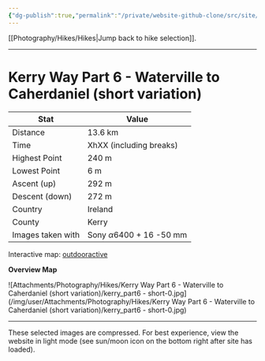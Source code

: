 ```yaml
---
{"dg-publish":true,"permalink":"/private/website-github-clone/src/site/notes/photography/hikes/kerry-way-part-6-waterville-to-caherdaniel-short-variation/","updated":"2025-07-03T20:20:02.079+02:00"}
---
```



[[Photography/Hikes/Hikes\|Jump back to hike selection]].

---
# Kerry Way Part 6 - Waterville to Caherdaniel (short variation)
 
| Stat              | Value                                |
| ----------------- | ------------------------------------ |
| Distance          | 13.6 km                              |
| Time              | XhXX (including breaks)              |
| Highest Point     | 240 m                                |
| Lowest Point      | 6 m                                  |
| Ascent (up)       | 292 m                                |
| Descent (down)    | 272 m                                |
| Country           | Ireland                              |
| County            | Kerry                                |
| Images taken with | Sony $\alpha\text{6400}$ + 16 -50 mm |

Interactive map: [outdooractive](https://www.outdooractive.com/en/route/hiking-trail/southwest-ireland/kerry-way-part-6-waterville-caherdaniel-short-variation-/318376769/?share=%7E3ixehy9k%244osshyhf)

**Overview Map**

![Attachments/Photography/Hikes/Kerry Way Part 6 - Waterville to Caherdaniel (short variation)/kerry_part6 - short-0.jpg](/img/user/Attachments/Photography/Hikes/Kerry Way Part 6 - Waterville to Caherdaniel (short variation)/kerry_part6 - short-0.jpg)

---
These selected images are compressed. For best experience, view the website in light mode (see sun/moon icon on the bottom right after site has loaded).